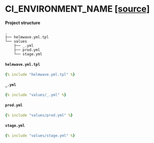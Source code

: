 # CI_ENVIRONMENT_NAME [ [source] ](https://github.com/helmwave/helmwave.github.io/tree/main/docs/examples/CI_ENVIRONMENT_NAME)

#### Project structure

```
.
├── helmwave.yml.tpl
└── values
    ├── _.yml
    ├── prod.yml
    └── stage.yml
```

#### `helmwave.yml.tpl`


```yaml
{% include "helmwave.yml.tpl" %}
```

#### `_.yml`

```yaml
{% include "values/_.yml" %}
```

#### `prod.yml`

```yaml
{% include "values/prod.yml" %}
```

#### `stage.yml`

```yaml
{% include "values/stage.yml" %}
```
